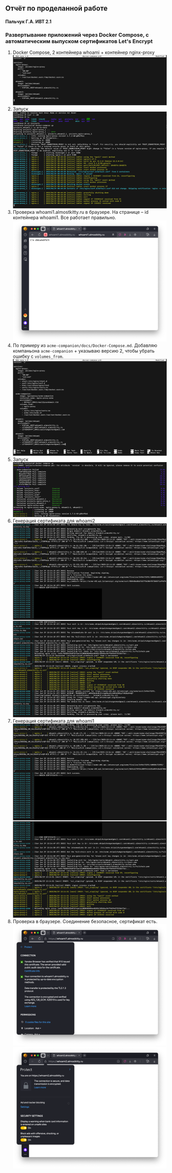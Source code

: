 ## Отчёт по проделанной работе
#### Пальчук Г.А. ИВТ 2.1

### Развертывание приложений через Docker Compose, с автоматическим выпуском сертификатов  Let's Encrypt
1. Docker Compose, 2 контейнера whoami + контейнер nginx-proxy
![](img/1.png)
2. Запуск
![](img/2.png)
3. Проверка whoami1.almostkitty.ru в браузере. На странице – id контейнера whoami1. Все работает правильно.
![](img/3.png)
4. По примеру из ```acme-companion/docs/Docker-Compose.md```. Добавляю компаньона ```acme-companion``` + указываю версию 2, чтобы убрать ошибку с ```volumes_from```.
![](img/5.png)
5. Запуск
![](img/6.png)
6. Генерация сертификата для whoami2
![](img/7.png)
![](img/8.png)
8. Генерация сертификата для whoami1
![](img/9.png)
![](img/10.png)
9. Проверка в браузере. Соединение безопасное, сертификат есть.
![](img/11.png)
![](img/12.png)